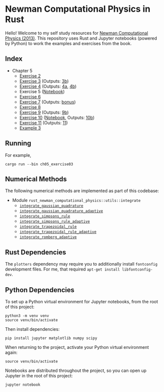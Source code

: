 # Newman Computational Physics in Rust

Hello! Welcome to my self study resources for [Newman Computational Physics (2013)](https://websites.umich.edu/~mejn/cp/). This repository uses Rust and Jupyter notebooks (powered by Python) to work the examples and exercises from the book.

<!-- TODO: include assets generated by problems in the repository and have links to them here. -->

## Index

* Chapter 5
  - [Exercise 2](./src/ch05/ch05_exercise02.rs)
  - [Exercise 3](./src/ch05/ch05_exercise03.rs) (Outputs: [3b](./out_ch05_exercise03_b.png))
  - [Exercise 4](./src/ch05/ch05_exercise04.rs)  (Outputs: [4a](./out_ch05_exercise04_a.png), [4b](./out_ch05_exercise04_b.png))
  - Exercise 5 ([Notebook](./src/ch05/ch05_exercise05.ipynb))
  - [Exercise 6](./src/ch05/ch05_exercise06.rs)
  - [Exercise 7](./src/ch05/ch05_exercise07.rs) (Outputs: [bonus](./out_ch05_exercise07_bonus.png))
  - [Exercise 8](./src/ch05/ch05_exercise08.rs)
  - [Exercise 9](./src/ch05/ch05_exercise09.rs) (Outputs: [9b](./out_ch05_exercise09_b.png))
  - [Exercise 10](./src/ch05/ch05_exercise10.rs) ([Notebook](./src/ch05/ch05_exercise10.ipynb), Outputs: [10b](./out_ch05_exercise10_b.png))
  - [Exercise 11](./src/ch05/ch05_exercise11.rs) (Outputs: [11](./out_ch05_exercise11.png))
  - [Example 3](./src/ch05/ch05_example03.rs)

## Running

For example,

```
cargo run --bin ch05_exercise03
```

## Numerical Methods

The following numerical methods are implemented as part of this codebase:

* Module `rust_newman_computational_physics::utils::integrate`
  - [`integrate_gaussian_quadrature`](./src/utils/integrate/integrate_gaussian_quadrature.rs)
  - [`integrate_gaussian_quadrature_adaptive`](./src/utils/integrate/integrate_gaussian_quadrature.rs)
  - [`integrate_simpsons_rule`](./src/utils/integrate/integrate_simpsons_rule.rs)
  - [`integrate_simpsons_rule_adaptive`](./src/utils/integrate/integrate_simpsons_rule.rs)
  - [`integrate_trapezoidal_rule`](./src/utils/integrate/integrate_trapezoidal_rule.rs)
  - [`integrate_trapezoidal_rule_adaptive`](./src/utils/integrate/integrate_trapezoidal_rule.rs)
  - [`integrate_romberg_adaptive`](./src/utils/integrate/integrate_trapezoidal_rule.rs)

## Rust Dependencies

The `plotters` dependency may require you to additionally install `fontconfig` development files.
For me, that required `apt-get install libfontconfig-dev`.

## Python Dependencies

To set up a Python virtual environment for Jupyter notebooks, from the root of this project:

```
python3 -m venv venv
source venv/bin/activate
```

Then install dependencies:

```
pip install jupyter matplotlib numpy scipy
```

When returning to the project, activate your Python virtual environment again:

```
source venv/bin/activate
```

Notebooks are distributed throughout the project, so you can open up Jupyter in the root of this project:

```
jupyter notebook
```
